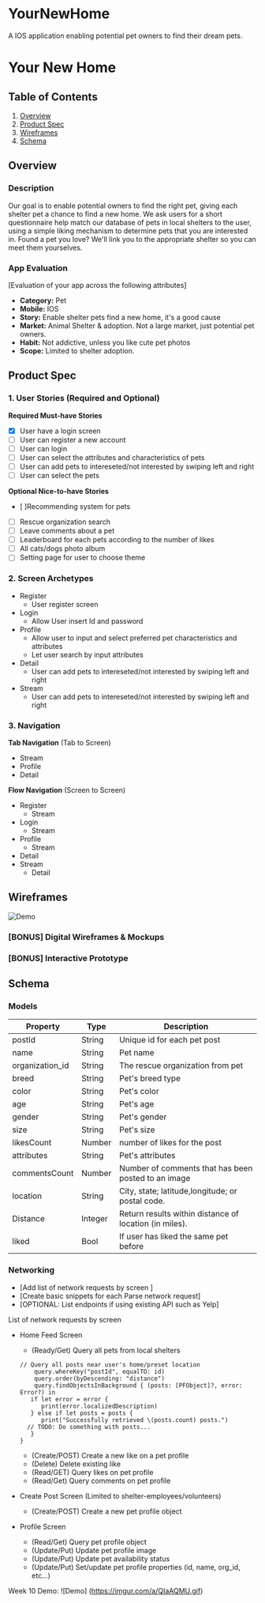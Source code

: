 # YourNewHome
A IOS application enabling potential pet owners to find their dream pets.

# Your New Home

## Table of Contents
1. [Overview](#Overview)
1. [Product Spec](#Product-Spec)
1. [Wireframes](#Wireframes)
2. [Schema](#Schema)

## Overview
### Description
Our goal is to enable potential owners to find the right pet, giving each shelter pet a chance to find a new home. We ask users for a short questionnaire help match our database of pets in local shelters to the user, using a simple liking mechanism to determine pets that you are interested in. Found a pet you love? We'll link you to the appropriate shelter so you can meet them yourselves.

### App Evaluation
[Evaluation of your app across the following attributes]
- **Category:** Pet
- **Mobile:** IOS
- **Story:** Enable shelter pets find a new home, it's a good cause
- **Market:** Animal Shelter & adoption. Not a large market, just potential pet owners.
- **Habit:** Not addictive, unless you like cute pet photos
- **Scope:** Limited to shelter adoption. 

## Product Spec

### 1. User Stories (Required and Optional)

**Required Must-have Stories**
- [x] User have a login screen
- [ ] User can register a new account
- [ ] User can login 
- [ ] User can select the attributes and characteristics of pets 
- [ ] User can add pets to intereseted/not interested by swiping left and right
- [ ] User can select the pets 

**Optional Nice-to-have Stories**

- [ ]Recommending system for pets 
- [ ] Rescue organization search
- [ ] Leave comments about a pet
- [ ] Leaderboard for each pets according to the number of likes
- [ ] All cats/dogs photo album
- [ ] Setting page for user to choose theme

### 2. Screen Archetypes
* Register
   * User register screen
* Login 
   * Allow User insert Id and password 
* Profile
   * Allow user to input and select preferred pet characteristics and attributes
   * Let user search by input attributes
* Detail
    * User can add pets to intereseted/not interested by swiping left and right
* Stream
    * User can add pets to intereseted/not interested by swiping left and right



### 3. Navigation

**Tab Navigation** (Tab to Screen)

* Stream
* Profile
* Detail

**Flow Navigation** (Screen to Screen)

* Register
    * Stream
* Login 
    * Stream
* Profile
    * Stream
* Detail
* Stream
    * Detail

## Wireframes

![Demo](https://i.ibb.co/4gSL05w/Screen-Shot-2021-11-14-at-4-27-47-PM.png)

### [BONUS] Digital Wireframes & Mockups

### [BONUS] Interactive Prototype

## Schema 
### Models



| Property        | Type   | Description                                         |
| --------------- | ------ | --------------------------------------------------- |
| postId              | String | Unique id for each pet post                         |
| name            | String | Pet name                                            |
| organization_id | String | The rescue organization from pet                    |
| breed           | String | Pet's breed type                                    |
| color           | String | Pet's color                                         |
| age             | String | Pet's age                                           |
| gender          | String | Pet's gender                                        |
| size            | String | Pet's size                                          |
| likesCount      | Number | number of likes for the post                        |
| attributes      | String | Pet's attributes                                    |
| commentsCount   | Number | Number of comments that has been posted to an image |
| location |String|    City, state; latitude,longitude; or postal code.                                                 |
| Distance |Integer|    Return results within distance of location (in miles).                                                 |
| liked           | Bool   | If user has liked the same pet before               |




### Networking
- [Add list of network requests by screen ]
- [Create basic snippets for each Parse network request]
- [OPTIONAL: List endpoints if using existing API such as Yelp]

List of network requests by screen
* Home Feed Screen
    *  (Ready/Get) Query all pets from local shelters
    ```let query = PFQuery(className:＂Pet")
    // Query all posts near user's home/preset location  
        query.whereKey("postId", equalTO: id)
        query.order(byDescending: "distance")
        query.findObjectsInBackground { (posts: [PFObject]?, error: Error?) in
       if let error = error { 
          print(error.localizedDescription)
       } else if let posts = posts {
          print("Successfully retrieved \(posts.count) posts.")
      // TODO: Do something with posts...
       }
    }
    ```


    *  (Create/POST) Create a new like on a pet profile
    *  (Delete) Delete existing like
    *  (Read/GET) Query likes on pet profile
    *  (Read/Get) Query comments on pet profile

* Create Post Screen (Limited to shelter-employees/volunteers)
    * (Create/POST) Create a new pet profile object

* Profile Screen 
    * (Read/Get) Query pet profile object
    * (Update/Put) Update pet profile image
    * (Update/Put) Update pet availability status
    * (Update/Put) Set/update pet profile properties (id, name, org_id, etc...)

Week 10 Demo:
![Demo] (https://imgur.com/a/QIaAQMU.gif)

